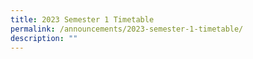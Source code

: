```yaml
---
title: 2023 Semester 1 Timetable
permalink: /announcements/2023-semester-1-timetable/
description: ""
---
```

